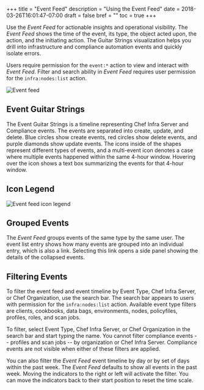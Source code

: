 +++
title = "Event Feed"
description = "Using the Event Feed"
date = 2018-03-26T16:01:47-07:00
draft = false
bref = ""
toc = true
+++

Use the _Event Feed_ for actionable insights and operational visibility.
The _Event Feed_ shows the time of the event, its type, the object acted upon, the action, and the initiating action.
The Guitar Strings visualization helps you drill into infrastructure and compliance automation events and quickly isolate errors.

Users require permission for the `event:*` action to view and interact with _Event Feed_.
Filter and search ability in _Event Feed_ requires user permission for the `infra:nodes:list` action.

![Event feed](/images/docs/event-feed.png)

## Event Guitar Strings

The Event Guitar Strings is a timeline representing Chef Infra Server and Compliance events.
The events are separated into create, update, and delete.
Blue circles show create events, red circles show delete events, and purple diamonds show update events.
The icons inside of the shapes represent different types of events, and a multi-event icon denotes a case where multiple events happened within the same 4-hour window.
Hovering over the icon shows a text box summarizing the events for that 4-hour window.

## Icon Legend

![Event feed icon legend](/images/docs/event_icons.png)

## Grouped Events

The _Event Feed_ groups events of the same type by the same user.
The event list entry shows how many events are grouped into an individual entry, which is also a link.
Selecting this link opens a side panel showing the details of the collapsed events.

## Filtering Events

To filter the event feed and event timeline by Event Type, Chef Infra Server, or Chef Organization, use the search bar.
The search bar appears to users with permission for the `infra:nodes:list` action.
Available event type filters are clients, cookbooks, data bags, environments, nodes, policyfiles, profiles, roles, and scan jobs.

To filter, select Event Type, Chef Infra Server, or Chef Organization in the search bar and start typing the name.
You cannot filter compliance events -- profiles and scan jobs -- by organization or Chef Infra Server.
Compliance events are not visible when either of these filters are applied.

You can also filter the _Event Feed_ event timeline by day or by set of days within the past week.
The _Event Feed_ defaults to show all events in the past week.
Moving the indicators to the right or left will activate the filter.
You can move the indicators back to their start position to reset the time scale.
